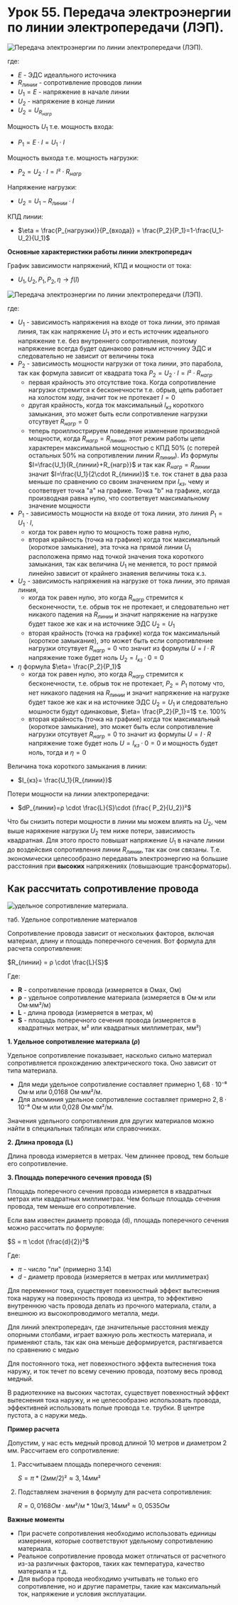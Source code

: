 # Урок 55. Передача электроэнергии по линии электропередачи (ЛЭП).

![Передача электроэнергии по линии электропередачи (ЛЭП).](../img/116.png "Передача электроэнергии по линии электропередачи (ЛЭП).") 

где:
- $E$ - ЭДС идеалльного источника
- $R_{линии}$ - сопротивление проводов линии
- $U_1=E$ - напряжение в начале линии
- $U_2$ - напряжение в конце линии
- $U_2=U_{R_{нагр}}$ 

Мощность $U_1$ т.е. мощность входа:
- $P_1=E\cdot I=U_1\cdot I$

Мощность выхода т.е. мощность нагрузки:
- $P_2=U_2\cdot I=I²\cdot R_{нагр}$

Напряжение нагрузки:
- $U_2=U_1-R_{линии}\cdot I$

КПД линии:
- $\eta = \frac{P_{нагрузки}}{P_{входа}} = \frac{P_2}{P_1}=1-\frac{U_1-U_2}{U_1}$

**Основные характеристики работы линии электропередач**

График зависимости напряжений, КПД и мощности от тока:
- $U_1, U_2, P_1, P_2, \eta \to f(I)$

![Передача электроэнергии по линии электропередачи (ЛЭП).](../img/117.png "Передача электроэнергии по линии электропередачи (ЛЭП).") 

где:
- $U_1$ - зависимость напряжения на входе от тока линии, это прямая линия, так как напряжение $U_1$ это и есть источник идеального напряжение т.е. без внутреннего сопротивления, поэтому  напряжение всегда будет одинаково равным источнику ЭДС и следовательно не зависит от величины тока
- $P_2$ - зависимость мощности нагрузки от тока линии, это парабола, так как формула зависит от квадрата тока $P_2=U_2\cdot I=I²\cdot R_{нагр}$
    - первая крайность это отсутствие тока. Когда сопротивление нагрузки стремится к бесконечности т.е. обрыв, цепь работает на холостом ходу, значит ток не протекает $I=0$  
    - другая крайность, когда ток максимальный $I_{кз}$ короткого замыкания, это может быть если сопротивление нагрузки отсутвует $R_{нагр}=0$
    - теперь проиллюстрируем поведение изменение производной мощности, когда $R_{нагр}=R_{линии}$, этот режим работы цепи характерен максимальной мощностью с КПД 50% (с потерей остальных 50% на сопротивлении линии $R_{линии}$). Из формулы $I=\frac{U_1}{R_{линии}+R_{нагр}}$ и так как $R_{нагр}=R_{линии}$ значит $I=\frac{U_1}{2\cdot R_{линии}}$ т.е. ток станет в два раза меньше по сравнению со своим значением при $I_{кз}$, чему и соответвует точка "a" на графике. Точка "b" на графике, когда производная равна нулю, что соответвует максимальному значение мощности
- $P_1$ - зависимость мощности на входе от тока линии, это линия $P_1=U_1\cdot I$, 
    - когда ток равен нулю то мощность тоже равна нулю, 
    - вторая крайность (точка на графике) когда ток максимальный (короткое замыкание), эта точка на прямой линии $U_1$ расположена прямо над точкой значения тока короткого замыкания, так как величина $U_1$ не меняется, то рост прямой линейно зависит от крайнего знаяения величины тока к.з.  
- $U_2$ - зависимость напряжения на нагрузке от тока линии, это прямая линия, 
    - когда ток равен нулю, это когда $R_{нагр}$ стремится к бесконечности, т.е. обрыв ток не протекает, и следовательно нет никакого падения на $R_{линии}$ и значит напряжение на нагрузке будет такое же как и на источнике ЭДС $U_2=U_1$
    - вторая крайность (точка на графике) когда ток максимальный (короткое замыкание), это может быть если сопротивление нагрузки отсутвует $R_{нагр}=0$ что значит из формулы $U=I\cdot R$ напряжение тоже будет ноль $U_2=I_{кз}\cdot 0=0$ 
- $\eta$ формула $\eta= \frac{P_2}{P_1}$
    - когда ток равен нулю, это когда $R_{нагр}$ стремится к бесконечности, т.е. обрыв ток не протекает, $P_2=P_1$ потому что, нет никакого падения на $R_{линии}$ и значит напряжение на нагрузке будет такое же как и на источнике ЭДС $U_2=U_1$ и следовательно мошности будут одинаковые, $\eta= \frac{P_2}{P_1}=1$ т.е. 100%
    - вторая крайность (точка на графике) когда ток максимальный (короткое замыкание), это может быть если сопротивление нагрузки отсутвует $R_{нагр}=0$ то значит из формулы $U=I\cdot R$ напряжение тоже будет ноль $U=I_{кз}\cdot 0=0$ и мощность будет ноль, тогда и $\eta=0$

Величина тока короткого замыкания в линии:
- $I_{кз}= \frac{U_1}{R_{линии}}$    


Потери мощности на линии электропередачи:
- $dP_{линии}=ρ \cdot \frac{L}{S}\cdot (\frac{ P_2}{U_2})²$

Что бы снизить потери мощности в линии мы можем влиять на $U_2$, чем выше наряжение нагрузки $U_2$ тем ниже потери, зависимость квадратная. Для этого просто повышат напряжение $U_1$ в начале линии до воздейсвия сопротивления линии $R_{линии}$, так как они связаны. Т.е. экономически целесообразно передавать электроэнергию на большие расстояния при **высоких** напряжениях (повышающие трансформаторы).

## Как рассчитать сопротивление провода

![удельное сопротивление материала.](../img/118.png "удельное сопротивление материала.") 

таб. Удельное сопротивление материалов

Сопротивление провода зависит от нескольких факторов, включая материал, длину и площадь поперечного сечения. Вот формула для расчета сопротивления:

$R_{линии} = ρ \cdot \frac{L}{S}$

Где:

*   **R** - сопротивление провода (измеряется в Омах, Ом)
*   **ρ** - удельное сопротивление материала (измеряется в Ом·м или Ом·мм²/м)
*   **L** - длина провода (измеряется в метрах, м)
*   **S** - площадь поперечного сечения провода (измеряется в квадратных метрах, м² или квадратных миллиметрах, мм²)

**1. Удельное сопротивление материала ($ρ$)**

Удельное сопротивление показывает, насколько сильно материал сопротивляется прохождению электрического тока. Оно зависит от типа материала.

*   Для меди удельное сопротивление составляет примерно $1,68 \cdot 10⁻⁸$ Ом·м или 0,0168 Ом·мм²/м.
*   Для алюминия удельное сопротивление составляет примерно $2,8 \cdot 10⁻⁸$ Ом·м или 0,028 Ом·мм²/м.

Значения удельного сопротивления для других материалов можно найти в специальных таблицах или справочниках.

**2. Длина провода (L)**

Длина провода измеряется в метрах. Чем длиннее провод, тем больше его сопротивление.

**3. Площадь поперечного сечения провода (S)**

Площадь поперечного сечения провода измеряется в квадратных метрах или квадратных миллиметрах. Чем больше площадь сечения провода, тем меньше его сопротивление.

Если вам известен диаметр провода (d), площадь поперечного сечения можно рассчитать по формуле:

$S = π \cdot (\frac{d}{2})²$

Где:

*   $π$ - число "пи" (примерно 3.14)
*   $d$ - диаметр провода (измеряется в метрах или миллиметрах)

Для переменног тока, существует повехностный эффект вытеснения тока наружу на поверхность провода из центра, то эффективно внутреннюю часть провода делать из прочного материала, стали, а внешнюю из высокопроводимого металла, меди.

Для линий электропередач, где значительные расстояния между опорными столбами, играет важную роль жесткость материала, и применяют сталь, так как она меньше деформируется, растягивается по сравнению с медью

Для постоянного тока, нет повехностного эффекта вытеснения тока наружу, и ток течет по всему сечению провода, поэтому весь провод медный.

В радиотехнике на высоких частотах, существует повехностный эффект вытеснения тока наружу, и не целесообразно использовать провода, эффективней использовать полые провода т.е. трубки. В центре пустота, а с наружи медь.

**Пример расчета**

Допустим, у нас есть медный провод длиной 10 метров и диаметром 2 мм. Рассчитаем его сопротивление:

1.  Рассчитываем площадь поперечного сечения:

    $S = π * (2 мм / 2)² ≈ 3,14 мм²$

2.  Подставляем значения в формулу для расчета сопротивления:

    $R = 0,0168 Ом·мм²/м * 10 м / 3,14 мм² ≈ 0,0535 Ом$

**Важные моменты**

*   При расчете сопротивления необходимо использовать единицы измерения, которые соответствуют удельному сопротивлению материала.
*   Реальное сопротивление провода может отличаться от расчетного из-за различных факторов, таких как температура, качество материала и т.д.
*   Для выбора провода необходимо учитывать не только его сопротивление, но и другие параметры, такие как максимальный ток, напряжение и условия эксплуатации.

 

